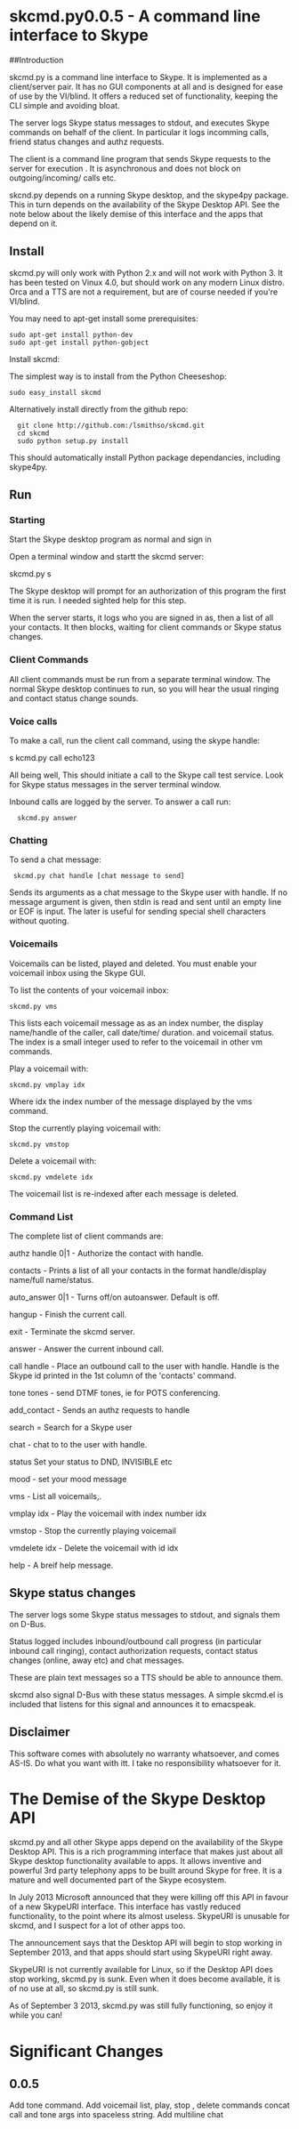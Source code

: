 # skcmd.py0.0.5  - A command line interface to Skype
##Introduction

skcmd.py is a command line interface to Skype. It is implemented as a
client/server pair. It has no GUI components at all and is designed
for ease of use by the VI/blind. It offers a reduced set of
functionality, keeping the CLI simple and avoiding bloat.

The server logs Skype status messages to stdout, and executes Skype
commands on behalf of the client. In particular it logs incomming calls, friend  status changes and authz requests.

The client is a command line program that sends Skype requests to the
server for execution .  It is asynchronous and does not block on
outgoing/incoming/ calls etc.

skcnd.py depends on a running Skype desktop, and the skype4py
package. This in turn depends on the availability of the Skype Desktop
API.  See the note below about the likely demise of this interface and
the apps that depend on it.



## Install

skcmd.py will only work with Python 2.x and will not work with Python
3.  It has been tested on Vinux 4.0, but should work on any modern
Linux distro. Orca and a TTS are not a requirement, but are of course
needed if you're VI/blind.


You may need to apt-get install some prerequisites:

```
sudo apt-get install python-dev
sudo apt-get install python-gobject

  ```


Install skcmd:

The simplest way is to install from the Python Cheeseshop:

    sudo easy_install skcmd

 

Alternatively install directly from the github repo:

```
  git clone http://github.com:/lsmithso/skcmd.git
  cd skcmd
  sudo python setup.py install
```

This should automatically install  Python package dependancies, including skype4py.


## Run

### Starting

Start the Skype desktop program as normal and sign in

Open a terminal window and startt the skcmd server:

 skcmd.py s

The Skype desktop will prompt for an authorization of this program the first time it is run. I needed sighted help for this step. 

When the server starts, it logs who you are signed in as, then a list
of all your contacts. It then blocks, waiting for client commands or
Skype status changes.   

### Client Commands

All client commands must be run from a separate terminal window.  The
normal Skype desktop continues to run, so you will hear the usual
ringing and contact status change sounds.


### Voice calls

To make a call, run the client call command, using the skype handle:

 s    kcmd.py call echo123  

All being well, This should initiate a call to the Skype call test service.  Look for Skype status messages in the server terminal window.


Inbound calls are logged by the server. To answer  a call run:

      skcmd.py answer

### Chatting

To send a chat message:

     skcmd.py chat handle [chat message to send]

Sends its arguments as a chat message to the Skype user with
handle. If no message argument is given, then stdin is read and sent
until an empty line or EOF is input. The later is useful for sending
special shell characters without quoting.

### Voicemails

Voicemails can be listed, played and deleted. You must enable your
voicemail inbox using the Skype GUI.

To list the contents of your voicemail inbox:

    skcmd.py vms

This lists each voicemail message as as an index number, the display
name/handle of the caller, call date/time/ duration. and voicemail
status. The index is a small integer used to refer to the voicemail in
other vm commands.

Play a voicemail with:

    skcmd.py vmplay idx

Where idx the index number of the message displayed by the vms command.

Stop the currently playing voicemail with:

    skcmd.py vmstop

Delete a voicemail with:

    skcmd.py vmdelete idx

The voicemail list is re-indexed after each message is deleted.

### Command List

The complete list of client commands are:


authz handle 0|1 - Authorize   the contact with handle.

contacts - Prints a list of all your contacts in the format  handle/display name/full name/status.

auto_answer 0|1 - Turns off/on autoanswer. Default is off.

hangup - Finish the current call.

exit - Terminate the  skcmd server.

answer - Answer the current inbound call.

call handle - Place an outbound call to the user with handle. Handle
is the Skype id printed in the 1st column of the 'contacts' command.

tone tones - send DTMF tones, ie for POTS conferencing.

add_contact  - Sends an authz requests to handle

search = Search for a Skype user

chat - chat to to the user with handle.

status  Set your status to DND, INVISIBLE  etc

   mood - set your mood message

  vms - List all voicemails,.

  vmplay idx - Play the voicemail with index number idx

  vmstop - Stop the currently playing voicemail

  vmdelete idx - Delete the voicemail with id idx

help - A breif help message.


## Skype status changes

The server logs some Skype status messages to stdout, and  signals them on D-Bus.

Status logged includes inbound/outbound call progress (in particular
inbound call ringing), contact authorization requests, contact status
changes (online, away etc) and chat messages.

These are plain text messages so a TTS should be able to announce them.

skcmd also signal D-Bus with these status messages. A simple skcmd.el is included that listens for this signal and announces it to emacspeak. 



## Disclaimer

This software comes with absolutely no warranty whatsoever, and comes
AS-IS.  Do what you want with itt. I take no responsibility whatsoever
for it.

# The Demise of the Skype Desktop API

skcmd.py and all other Skype apps depend on the availability of the
Skype Desktop API. This is a rich programming interface that makes
just about all Skype desktop functionality available to apps. It
allows inventive and powerful 3rd party telephony apps to be built
around Skype for free. It is a mature and well documented part of the
Skype ecosystem.

In July 2013 Microsoft announced that they were killing off this API
in favour of a new SkypeURI interface.  This interface has vastly
reduced functionality, to the point where its almost useless.
SkypeURI is unusable for skcmd, and I suspect for a lot of other apps
too.

The announcement says that the Desktop API will begin to stop working
in September 2013, and that apps should start using SkypeURI right
away.

SkypeURI is not currently available for Linux, so if the Desktop API
does stop working, skcmd.py is sunk. Even when it does become
available, it is of no use at all, so skcmd.py is still sunk.

As of September 3 2013, skcmd.py was still fully functioning, so enjoy
it while you can!





# Significant Changes
## 0.0.5
Add tone command.
Add  voicemail list, play, stop , delete commands
concat call and tone args into spaceless string.
Add multiline chat





